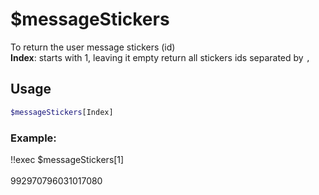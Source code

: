 # $messageStickers

To return the user message stickers (id)\
**Index**: starts with 1, leaving it empty return all stickers ids separated by `, `

## Usage

```bash
$messageStickers[Index]
```

### Example:
<discord-messages>
          <discord-message :bot="false" role-color="#ffcc9a" author="Member">
        !!exec $messageStickers[1]<br><br>
          </discord-message>
          <discord-message :bot="true" role-color="#0099ff" author="Custom Command" avatar="https://media.discordapp.net/avatars/725721249652670555/781224f90c3b841ba5b40678e032f74a.webp">
         992970796031017080
        </discord-message>
</discord-messages>